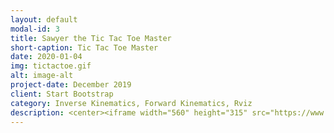 ```yaml
---
layout: default
modal-id: 3
title: Sawyer the Tic Tac Toe Master
short-caption: Tic Tac Toe Master
date: 2020-01-04
img: tictactoe.gif
alt: image-alt
project-date: December 2019
client: Start Bootstrap
category: Inverse Kinematics, Forward Kinematics, Rviz
description: <center><iframe width="560" height="315" src="https://www.youtube.com/embed/J4vcd4qHMO0" frameborder="0" allow="accelerometer; autoplay; encrypted-media; gyroscope; picture-in-picture" allowfullscreen></iframe></center>
---
```

